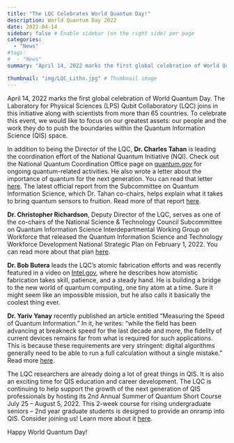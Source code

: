```yaml
---
title: "The LQC Celebrates World Quantum Day!"
description: World Quantum Day 2022
date: 2022-04-14
sidebar: false # Enable sidebar (on the right side) per page
categories:
  - "News"
#tags:
#  - "News"
summary: "April 14, 2022 marks the first global celebration of World Quantum Day. The Laboratory for Physical Sciences (LPS) Qubit Collaboratory (LQC) joins in this initiative along with scientists from more than 65 countries. To celebrate this event, we would like to focus on our greatest assets: our people and the work they do to push the boundaries within the Quantum Information Science (QIS) space." 

thumbnail: "img/LQC_Litho.jpg" # Thumbnail image
---
```

April 14, 2022 marks the first global celebration of World Quantum Day. The Laboratory for Physical Sciences (LPS) Qubit Collaboratory (LQC) joins in this initiative along with scientists from more than 65 countries. To celebrate this event, we would like to focus on our greatest assets: our people and the work they do to push the boundaries within the Quantum Information Science (QIS) space. 

In addition to being the Director of the LQC, **Dr. Charles Tahan** is leading the coordination effort of the National Quantum Initiative (NQI). Check out the National Quantum Coordination Office page on [quantum.gov](https://www.quantum.gov/world-quantum-day/) for ongoing quantum-related activities. He also wrote a letter about the importance of quantum for the next generation. You can read that letter [here](https://www.quantum.gov/a-quantum-wish/). The latest official report from the Subcommittee on Quantum Information Science, which Dr. Tahan co-chairs, helps explain what it takes to bring quantum sensors to fruition. Read more of that report [here](https://www.quantum.gov/wp-content/uploads/2022/03/BringingQuantumSensorstoFruition.pdf).  

**Dr. Christopher Richardson**, Deputy Director of the LQC, serves as one of the co-chairs of the National Science & Technology Council Subcommittee on Quantum Information Science Interdepartmental Working Group on Workforce that released the Quantum Information Science and Technology Workforce Development National Strategic Plan on February 1, 2022. You can read more about that plan [here](https://www.quantum.gov/wp-content/uploads/2022/02/QIST-Natl-Workforce-Plan.pdf).

**Dr. Bob Butera** leads the LQC’s atomic fabrication efforts and was recently featured in a video on [Intel.gov](https://www.intel.gov/index.php/people/current-barrier-breakers/1100-bob-butera), where he describes how atomistic fabrication takes skill, patience, and a steady hand. He is building a bridge to the new world of quantum computing, one tiny atom at a time. Sure it might seem like an impossible mission, but he also calls it basically the coolest thing ever.

**Dr. Yariv Yanay** recently published an article entitled “Measuring the Speed of Quantum Information.” In it, he writes: “while the field has been advancing at breakneck speed for the last decade and more, the fidelity of current devices remains far from what is required for such applications. This is because these requirements are very stringent: digital algorithms generally need to be able to run a full calculation without a single mistake.” Read more [here](https://www.qubitcollaboratory.org/news/yarivblog/).

The LQC researchers are already doing a lot of great things in QIS. It is also an exciting time for QIS education and career development. The LQC is continuing to help support the growth of the next generation of QIS professionals by hosting its 2nd Annual Summer of Quantum Short Course July 25 – August 5, 2022. This 2-week course for rising undergraduate seniors – 2nd year graduate students is designed to provide an onramp into QIS. Consider joining us! Learn more about it [here](https://www.qubitcollaboratory.org/events/2022_soq_shortcourse/).

Happy World Quantum Day!
